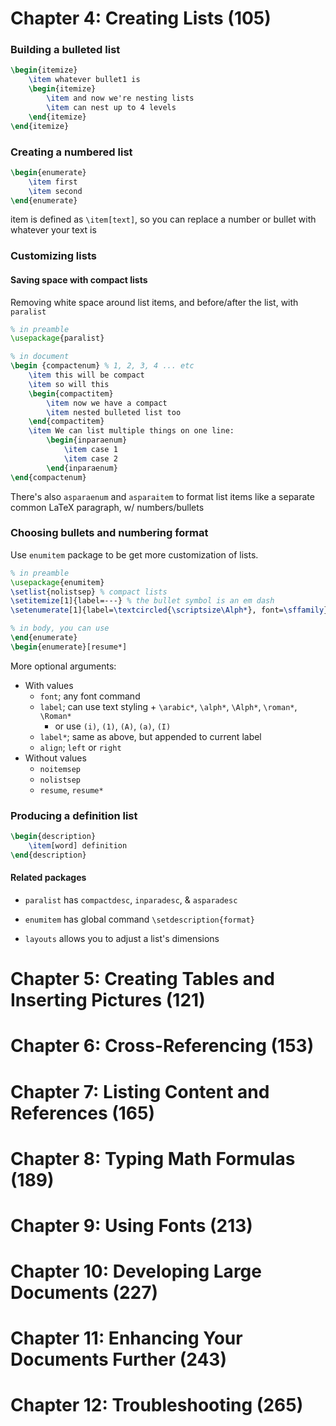 # Chapter 4: Creating Lists (105)

### Building a bulleted list

```latex
\begin{itemize}
    \item whatever bullet1 is
    \begin{itemize}
        \item and now we're nesting lists
        \item can nest up to 4 levels
    \end{itemize}
\end{itemize}
```

### Creating a numbered list

```latex
\begin{enumerate}
    \item first
    \item second
\end{enumerate}
```

item is defined as `\item[text]`, so you can replace a number or bullet with whatever your text is


### Customizing lists

#### Saving space with compact lists

Removing white space around list items, and before/after the list, with `paralist`

```latex
% in preamble
\usepackage{paralist}

% in document
\begin {compactenum} % 1, 2, 3, 4 ... etc
    \item this will be compact
    \item so will this
    \begin{compactitem}
        \item now we have a compact
        \item nested bulleted list too
    \end{compactitem}
    \item We can list multiple things on one line:
        \begin{inparaenum}
            \item case 1
            \item case 2
        \end{inparaenum}
\end{compactenum}
```

There's also `asparaenum` and `asparaitem` to format list items like a separate common LaTeX paragraph, w/ numbers/bullets


### Choosing bullets and numbering format

Use `enumitem` package to be get more customization of lists.

```latex
% in preamble
\usepackage{enumitem}
\setlist{nolistsep} % compact lists
\setitemize[1]{label=---} % the bullet symbol is an em dash
\setenumerate[1]{label=\textcircled{\scriptsize\Alph*}, font=\sffamily}  % creates a circled letter for bullets

% in body, you can use
\end{enumerate}
\begin{enumerate}[resume*]
```

More optional arguments:

* With values
    - `font`; any font command
    - `label`; can use text styling + `\arabic*`, `\alph*`, `\Alph*`, `\roman*`, `\Roman*`
        + or use `(i)`, `(1)`, `(A)`, `(a)`, `(I)`
    - `label*`; same as above, but appended to current label
    - `align`; `left` or `right`
* Without values
    - `noitemsep`
    - `nolistsep`
    - `resume`, `resume*`


### Producing a definition list

```latex
\begin{description}
    \item[word] definition
\end{description}
```


#### Related packages

* `paralist` has `compactdesc`, `inparadesc`, & `asparadesc`

* `enumitem` has global command `\setdescription{format}`

* `layouts` allows you to adjust a list's dimensions



# Chapter 5: Creating Tables and Inserting Pictures (121)

# Chapter 6: Cross-Referencing (153)

# Chapter 7: Listing Content and References (165)

# Chapter 8: Typing Math Formulas (189)

# Chapter 9: Using Fonts (213)

# Chapter 10: Developing Large Documents (227)

# Chapter 11: Enhancing Your Documents Further (243)

# Chapter 12: Troubleshooting (265)
